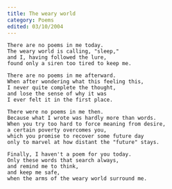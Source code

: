 ```yaml
---
title: The weary world
category: Poems
edited: 03/10/2004
---
```


    There are no poems in me today.
    The weary world is calling, "sleep,"
    and I, having followed the lure,
    found only a siren too tired to keep me.

    There are no poems in me afterward.
    When after wondering what this feeling this,
    I never quite complete the thought,
    and lose the sense of why it was
    I ever felt it in the first place.

    There were no poems in me then.
    Because what I wrote was hardly more than words.
    When you try too hard to force meaning from desire,
    a certain poverty overcomes you,
    which you promise to recover some future day
    only to marvel at how distant the "future" stays.

    Finally, I haven't a poem for you today.
    Only these words that search always,
    and remind me to think,
    and keep me safe,
    when the arms of the weary world surround me.


